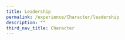 ```yaml
---
title: Leadership
permalink: /experience/Character/leadership
description: ""
third_nav_title: Character
---
```

